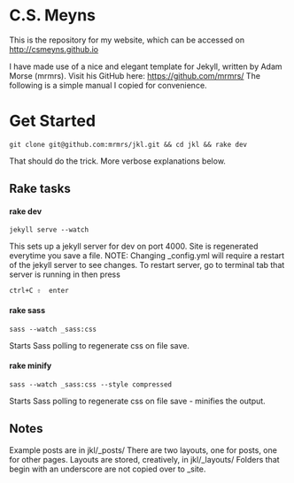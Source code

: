 # C.S. Meyns

This is the repository for my website, which can be accessed on http://csmeyns.github.io

I have made use of a nice and elegant template for Jekyll, written by Adam Morse (mrmrs). Visit his GitHub here: https://github.com/mrmrs/ The following is a simple manual I copied for convenience. 

# Get Started
```
git clone git@github.com:mrmrs/jkl.git && cd jkl && rake dev
```

That should do the trick. More verbose explanations below.



## Rake tasks

#### rake dev
```
jekyll serve --watch
```

This sets up a jekyll server for dev on port 4000. Site is regenerated everytime you save a file. 
NOTE: Changing _config.yml will require a restart of the jekyll server to see changes.
To restart server, go to terminal tab that server is running in then press
```
ctrl+C ⇧  enter
```

#### rake sass
```
sass --watch _sass:css 
```

Starts Sass polling to regenerate css on file save. 

#### rake minify
```
sass --watch _sass:css --style compressed
```

Starts Sass polling to regenerate css on file save - minifies the output.

## Notes
Example posts are in jkl/_posts/
There are two layouts, one for posts, one for other pages. Layouts are stored, creatively, 
in jkl/_layouts/ Folders that begin with an underscore are not copied over to
_site.

